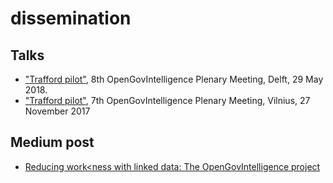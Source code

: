 # dissemination

## Talks

- ["Trafford pilot"](https://speakerdeck.com/trafforddatalab/trafford-pilot-1), 8th OpenGovIntelligence Plenary Meeting, Delft, 29 May 2018.
- ["Trafford pilot"](https://speakerdeck.com/trafforddatalab/trafford-pilot), 7th OpenGovIntelligence Plenary Meeting, Vilnius, 27 November 2017

## Medium post

- [Reducing work<ness with linked data: The OpenGovIntelligence project](https://medium.com/opengovintelligence/reducing-work-ness-with-linked-data-498774e4e8cd)


